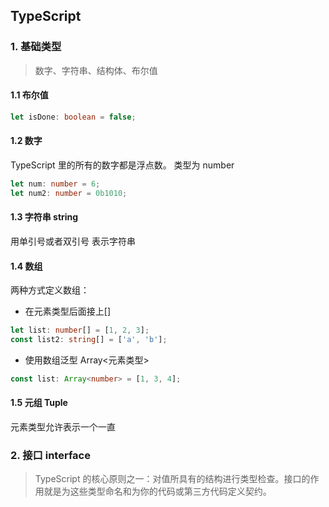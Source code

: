 ## TypeScript

### 1. 基础类型

> 数字、字符串、结构体、布尔值

#### 1.1 布尔值

```typescript
let isDone: boolean = false;
```

#### 1.2 数字

TypeScript 里的所有的数字都是浮点数。 类型为 number

```typescript
let num: number = 6;
let num2: number = 0b1010;
```

#### 1.3 字符串 string

用单引号或者双引号 表示字符串

#### 1.4 数组

两种方式定义数组：

- 在元素类型后面接上[]

```typescript
let list: number[] = [1, 2, 3];
const list2: string[] = ['a', 'b'];
```

- 使用数组泛型 Array<元素类型>

```typescript
const list: Array<number> = [1, 3, 4];
```

#### 1.5 元组 Tuple

元素类型允许表示一个一直

### 2. 接口 interface

> TypeScript 的核心原则之一：对值所具有的结构进行类型检查。接口的作用就是为这些类型命名和为你的代码或第三方代码定义契约。
